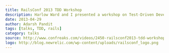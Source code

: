 ```yaml
---
title: RailsConf 2013 TDD Workshop
description: Harlow Ward and I presented a workshop on Test-Driven Development
date: 2013-04-29
author: Adarsh Pandit
tags: [talks, TDD, rails]
category: talks
source: http://www.confreaks.com/videos/2450-railsconf2013-tdd-workshop-outward-in-development-unit-tests-and-fixture-data
logo: http://blog.newrelic.com/wp-content/uploads/railsconf_logo.png
---
```

